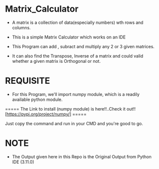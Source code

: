# Matrix_Calculator

- A matrix is a collection of data(especially numbers) wth rows and columns.

- This is a simple Matrix Calculator which works on an IDE

- This Program can add , subract and multiply any 2 or 3 given matrices.

- It can also find the Transpose, Inverse of a matrix and could valid whether a 
  given matrix is Orthogonal or not.
  
# REQUISITE

- For this Program, we'll import numpy module, which is a readily available python 
  module.

===== The Link to install (numpy module) is here!!..Check it out!![https://pypi.org/project/numpy/] =====

Just copy the command and run in your CMD and you're good to go.

# NOTE 

- The Output given here in this Repo is the Original Output from Python IDE (3.11.0)


  
